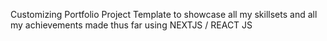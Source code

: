 Customizing Portfolio Project Template to showcase all my skillsets and all my achievements made thus far using NEXTJS / REACT JS
